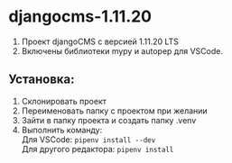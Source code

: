 # djangocms-1.11.20
1. Проект djangoCMS c версией 1.11.20 LTS
2. Включены библиотеки mypy и autopep для VSCode.

## Установка:
1. Склонировать проект
2. Переименовать папку с проектом при желании
3. Зайти в папку проекта и создать папку .venv
4. Выполнить команду:  
  Для VSCode: ```pipenv install --dev```  
  Для другого редактора: ```pipenv install```  
